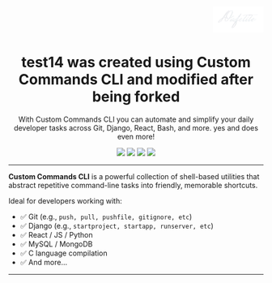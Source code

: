 <!-- PROJECT LOGO -->
<p align="end">
	<img src="https://raw.githubusercontent.com/DafetiteOgaga/dafetite_logo/main/dafetite-ogaga-logo.png" alt="Dafetite Ogaga" width="100" />
</p>

<h1 align="center">test14 was created using Custom Commands CLI and modified after being forked</h1>

<p align="center">
  With Custom Commands CLI you can automate and simplify your daily developer tasks across Git, Django, React, Bash, and more. yes and does even more!
  <!-- <br />
  <a href="#usage">View Demo</a>
  ·
  <a href="#installation">Installation</a>
  ·
  <a href="#contributing">Contribute</a>
  ·
  <a href="#license">License</a> -->
</p>

<p align="center">
  <img src="https://img.shields.io/badge/Type-CLI-green.svg">
  <img src="https://img.shields.io/badge/License-MIT-yellow.svg">
  <img src="https://img.shields.io/badge/Platform-Bash%20%7C%20Linux%20%7C%20Mac%20%7C%20GitBash-blue">
  <img src="https://img.shields.io/badge/Status-Active-brightgreen.svg">
</p>

---


**Custom Commands CLI** is a powerful collection of shell-based utilities that abstract repetitive command-line tasks into friendly, memorable shortcuts.

Ideal for developers working with:

- ✅ Git (e.g., `push, pull, pushfile, gitignore, etc`)
- ✅ Django (e.g., `startproject, startapp, runserver, etc`)
- ✅ React / JS / Python
- ✅ MySQL / MongoDB
- ✅ C language compilation
- ✅ And more...

---
